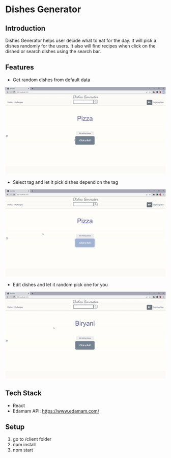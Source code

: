 # Dishes Generator

## Introduction

Dishes Generator helps user decide what to eat for the day. It will pick a dishes randomly for the users. It also will find recipes when click on the dished or search dishes using the search bar. 

## Features

- Get random dishes from default data

!["general use"](https://github.com/Luna123j/recipe_dice/blob/master/doc/random.gif)

- Select tag and let it pick dishes depend on the tag

!["use tags"](https://github.com/Luna123j/recipe_dice/blob/master/doc/randombytag.gif)

- Edit dishes and let it random pick one for you

!["edit"](https://github.com/Luna123j/recipe_dice/blob/master/doc/editdishes.gif)

## Tech Stack

- React
- Edamam API: https://www.edamam.com/

## Setup

1. go to /client folder
2. npm install
3. npm start